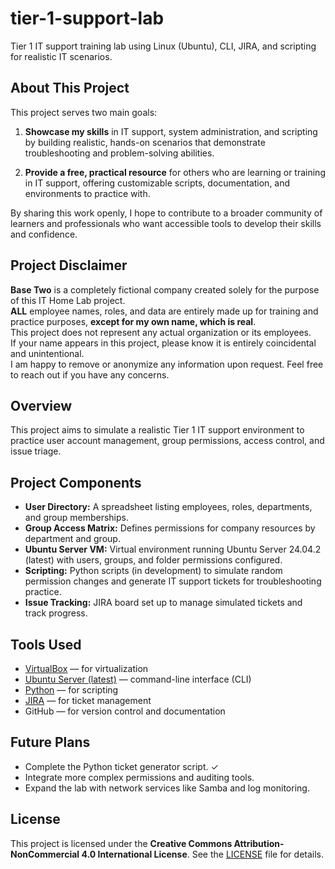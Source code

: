 # tier-1-support-lab

Tier 1 IT support training lab using Linux (Ubuntu), CLI, JIRA, and scripting for realistic IT scenarios.

## About This Project

This project serves two main goals:

1. **Showcase my skills** in IT support, system administration, and scripting by building realistic, hands-on scenarios that demonstrate troubleshooting and problem-solving abilities.

2. **Provide a free, practical resource** for others who are learning or training in IT support, offering customizable scripts, documentation, and environments to practice with.

By sharing this work openly, I hope to contribute to a broader community of learners and professionals who want accessible tools to develop their skills and confidence.


## Project Disclaimer

**Base Two** is a completely fictional company created solely for the purpose of this IT Home Lab project.  
**ALL** employee names, roles, and data are entirely made up for training and practice purposes, **except for my own name, which is real**.  
This project does not represent any actual organization or its employees.  
If your name appears in this project, please know it is entirely coincidental and unintentional.  
I am happy to remove or anonymize any information upon request. Feel free to reach out if you have any concerns.

## Overview

This project aims to simulate a realistic Tier 1 IT support environment to practice user account management, group permissions, access control, and issue triage.

## Project Components

- **User Directory:** A spreadsheet listing employees, roles, departments, and group memberships.  
- **Group Access Matrix:** Defines permissions for company resources by department and group.  
- **Ubuntu Server VM:** Virtual environment running Ubuntu Server 24.04.2 (latest) with users, groups, and folder permissions configured.  
- **Scripting:** Python scripts (in development) to simulate random permission changes and generate IT support tickets for troubleshooting practice.  
- **Issue Tracking:** JIRA board set up to manage simulated tickets and track progress.

## Tools Used

- [VirtualBox](https://www.virtualbox.org/wiki/Downloads) — for virtualization  
- [Ubuntu Server (latest)](https://ubuntu.com/download/server) — command-line interface (CLI)  
- [Python](https://www.python.org/downloads/) — for scripting  
- [JIRA](https://www.atlassian.com/software/jira/free) — for ticket management  
- GitHub — for version control and documentation

## Future Plans

- Complete the Python ticket generator script. ✓
- Integrate more complex permissions and auditing tools.  
- Expand the lab with network services like Samba and log monitoring.

## License

This project is licensed under the **Creative Commons Attribution-NonCommercial 4.0 International License**. See the [LICENSE](./LICENSE.md) file for details.
